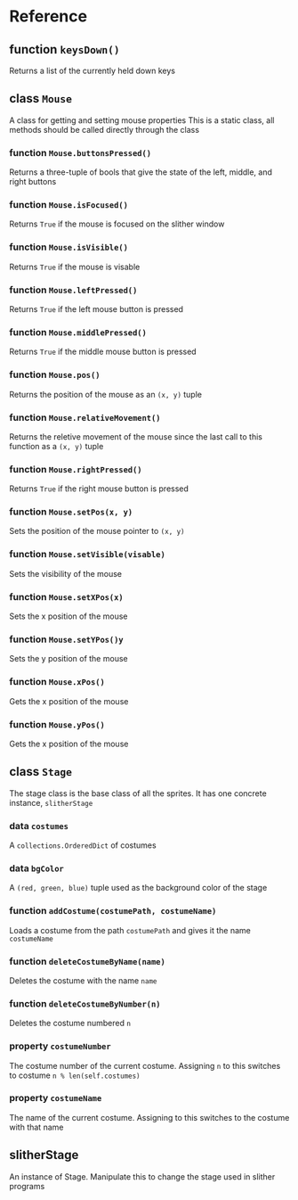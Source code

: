 # Reference

## function `keysDown()`
Returns a list of the currently held down keys

## class `Mouse`
A class for getting and setting mouse properties
This is a static class, all methods should be called directly through the class

### function `Mouse.buttonsPressed()`
Returns a three-tuple of bools that give the state of the left, middle, and right buttons

### function `Mouse.isFocused()`
Returns `True` if the mouse is focused on the slither window

### function `Mouse.isVisible()`
Returns `True` if the mouse is visable

### function `Mouse.leftPressed()`
Returns `True` if the left mouse button is pressed

### function `Mouse.middlePressed()`
Returns `True` if the middle mouse button is pressed

### function `Mouse.pos()`
Returns the position of the mouse as an `(x, y)` tuple

### function `Mouse.relativeMovement()`
Returns the reletive movement of the mouse since the last call to this function as a `(x, y)` tuple

### function `Mouse.rightPressed()`
Returns `True` if the right mouse button is pressed

### function `Mouse.setPos(x, y)`
Sets the position of the mouse pointer to `(x, y)`

### function `Mouse.setVisible(visable)`
Sets the visibility of the mouse

### function `Mouse.setXPos(x)`
Sets the x position of the mouse

### function `Mouse.setYPos()y`
Sets the y position of the mouse

### function `Mouse.xPos()`
Gets the x position of the mouse

### function `Mouse.yPos()`
Gets the x position of the mouse


## class `Stage`
The stage class is the base class of all the sprites. It has one concrete instance, `slitherStage`

### data `costumes`
A `collections.OrderedDict` of costumes

### data `bgColor`
A `(red, green, blue)` tuple used as the background color of the stage

### function `addCostume(costumePath, costumeName)`
Loads a costume from the path `costumePath` and gives it the name `costumeName`

### function `deleteCostumeByName(name)`
Deletes the costume with the name `name`

### function `deleteCostumeByNumber(n)`
Deletes the costume numbered `n`

### property `costumeNumber`
The costume number of the current costume. Assigning `n` to this switches to costume `n % len(self.costumes)`
### property `costumeName`
The name of the current costume. Assigning to this switches to the costume with that name

## slitherStage
An instance of Stage. Manipulate this to change the stage used in slither programs


